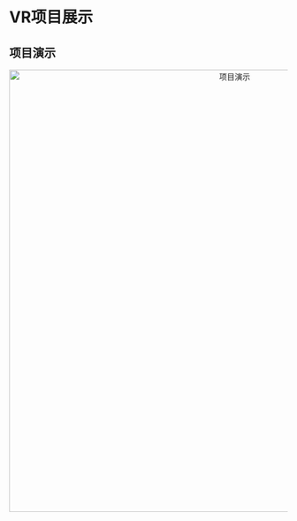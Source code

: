 # VR项目展示

## 项目演示

<p align="center">
  <img src="videos/2.gif" alt="项目演示" width="800" height="auto"/>
</p>